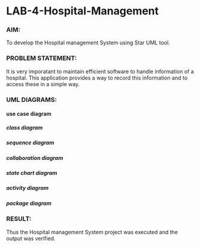 # LAB-4-Hospital-Management
### AIM:
To develop the Hospital management System using Star UML tool.
### PROBLEM STATEMENT:
It is very imporatant to maintain efficient software to handle information of a hospital.
This application provides a way to record this information and to access these in a simple way.

### UML DIAGRAMS:
#### use case diagram

##### class diagram

##### sequence diagram

##### collaboration diagram

##### state chart diagram

##### activity diagram

##### package diagram




### RESULT:
Thus the Hospital management System project was executed and the output was verified.
